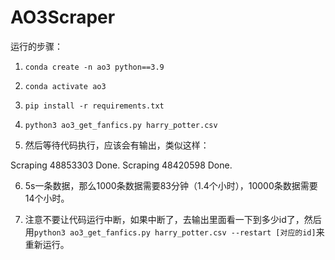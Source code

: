 # AO3Scraper

运行的步骤：

1. `conda create -n ao3 python==3.9`

2. `conda activate ao3`

3. `pip install -r requirements.txt`

4. `python3 ao3_get_fanfics.py harry_potter.csv`

5. 然后等待代码执行，应该会有输出，类似这样：

Scraping  48853303
Done.
Scraping  48420598
Done.

6. 5s一条数据，那么1000条数据需要83分钟（1.4个小时），10000条数据需要14个小时。

7. 注意不要让代码运行中断，如果中断了，去输出里面看一下到多少id了，然后用`python3 ao3_get_fanfics.py harry_potter.csv --restart [对应的id]`来重新运行。

